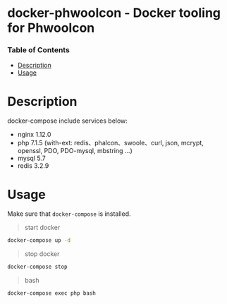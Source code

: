 # docker-phwoolcon - Docker tooling for Phwoolcon


### Table of Contents

* [Description](#description)
* [Usage](#usage)

Description
===========

docker-compose include services below:

* nginx 1.12.0
* php 7.1.5 (with-ext: redis、phalcon、swoole、curl, json, mcrypt, openssl, PDO, PDO-mysql, mbstring ...)
* mysql 5.7
* redis 3.2.9

Usage
=====

Make sure that `docker-compose` is installed.

> start docker

```bash
docker-compose up -d
```

> stop docker

```bash
docker-compose stop
```

> bash

```bash
docker-compose exec php bash
```

